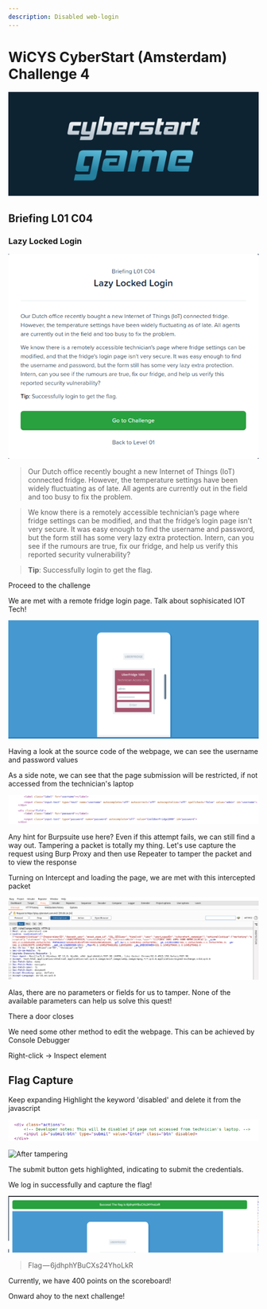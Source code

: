 ```yaml
---
description: Disabled web-login
---
```


# WiCYS CyberStart (Amsterdam) Challenge 4

![](../../.gitbook/assets/CS.png)

## Briefing L01 C04

### Lazy Locked Login

![](<../../.gitbook/assets/1 (4).png>)

> Our Dutch office recently bought a new Internet of Things (IoT) connected fridge. However, the temperature settings have been widely fluctuating as of late. All agents are currently out in the field and too busy to fix the problem.

> We know there is a remotely accessible technician’s page where fridge settings can be modified, and that the fridge’s login page isn’t very secure. It was easy enough to find the username and password, but the form still has some very lazy extra protection. Intern, can you see if the rumours are true, fix our fridge, and help us verify this reported security vulnerability?

> **Tip**: Successfully login to get the flag.

Proceed to the challenge

We are met with a remote fridge login page. Talk about sophisicated IOT Tech!

![The 'Enter' button is dimmed,sugesting that the credentials cannot be entered](<../../.gitbook/assets/2 (3).png>)

Having a look at the source code of the webpage, we can see the username and password values

As a side note, we can see that the page submission will be restricted, if not accessed from the technician's laptop

![Hmm,this left me stumped!](../../.gitbook/assets/3.png)

Any hint for Burpsuite use here? Even if this attempt fails, we can still find a way out. Tampering a packet is totally my thing. Let's use capture the request using Burp Proxy and then use Repeater to tamper the packet and to view the response

Turning on Intercept and loading the page, we are met with this intercepted packet&#x20;

![](../../.gitbook/assets/7.png)

Alas, there are no parameters or fields for us to tamper. None of the available parameters can help us solve this quest!

There a door closes

We need some other method to edit the webpage. This can be achieved by Console Debugger&#x20;

Right-click -> Inspect element&#x20;

## Flag Capture

Keep expanding Highlight the keyword 'disabled' and delete it from the javascript

![Before tampering](<../../.gitbook/assets/4 (3).png>)

![After tampering](../../.gitbook/assets/4\(1\).png)

The submit button gets highlighted, indicating to submit the credentials.

We log in successfully and capture the flag!

![](../../.gitbook/assets/5.png)

> Flag — 6jdhphYBuCXs24YhoLkR

Currently, we have 400 points on the scoreboard!

Onward ahoy to the next challenge!
